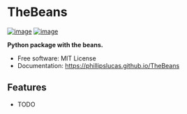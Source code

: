 # TheBeans


[![image](https://img.shields.io/pypi/v/TheBeans.svg)](https://pypi.python.org/pypi/TheBeans)
[![image](https://img.shields.io/conda/vn/conda-forge/TheBeans.svg)](https://anaconda.org/conda-forge/TheBeans)


**Python package with the beans.**


-   Free software: MIT License
-   Documentation: https://phillipslucas.github.io/TheBeans
    

## Features

-   TODO
